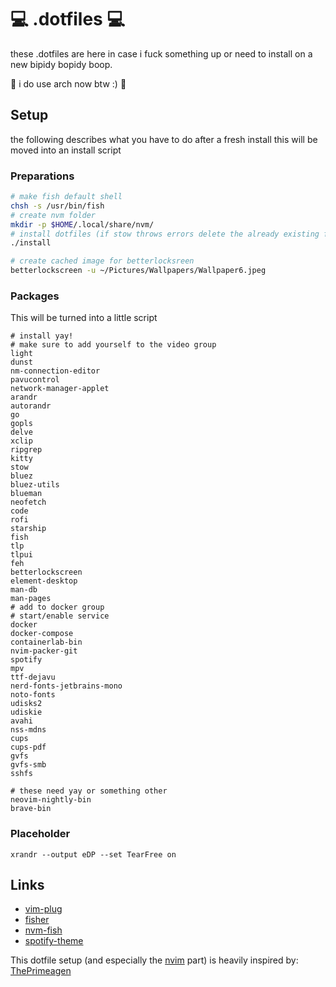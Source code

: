 # :computer: .dotfiles :computer:

these .dotfiles are here in case i fuck something up or need to install on a new bipidy bopidy boop.

:gem: i do use arch now btw :) :gem:

## Setup
the following describes what you have to do after a fresh install
this will be moved into an install script
### Preparations
```bash
# make fish default shell
chsh -s /usr/bin/fish
# create nvm folder
mkdir -p $HOME/.local/share/nvm/
# install dotfiles (if stow throws errors delete the already existing folders)
./install
```

```bash
# create cached image for betterlocksreen
betterlockscreen -u ~/Pictures/Wallpapers/Wallpaper6.jpeg
```

### Packages
This will be turned into a little script
```
# install yay!
# make sure to add yourself to the video group
light
dunst
nm-connection-editor
pavucontrol
network-manager-applet
arandr
autorandr
go
gopls
delve
xclip
ripgrep
kitty
stow
bluez
bluez-utils
blueman
neofetch
code
rofi
starship
fish
tlp
tlpui
feh
betterlockscreen
element-desktop
man-db
man-pages
# add to docker group
# start/enable service
docker
docker-compose
containerlab-bin
nvim-packer-git
spotify
mpv
ttf-dejavu
nerd-fonts-jetbrains-mono
noto-fonts
udisks2
udiskie
avahi
nss-mdns
cups
cups-pdf
gvfs
gvfs-smb
sshfs

# these need yay or something other
neovim-nightly-bin
brave-bin
```

### Placeholder
`xrandr --output eDP --set TearFree on`

## Links
- [vim-plug](https://github.com/junegunn/vim-plug)
- [fisher](https://github.com/jorgebucaran/fisher)
- [nvm-fish](https://github.com/jorgebucaran/nvm.fish)
- [spotify-theme](https://github.com/morpheusthewhite/spicetify-themes/tree/master/Sleek)

This dotfile setup (and especially the [nvim](https://github.com/neovim/neovim) part) is heavily inspired by: [ThePrimeagen](https://github.com/ThePrimeagen/.dotfiles)
